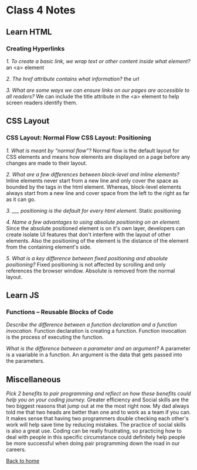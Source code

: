 # Class 4 Notes

## Learn HTML

### Creating Hyperlinks

*1. To create a basic link, we wrap text or other content inside what element?*
an \<a> element 

*2. The href attribute contains what information?*
the url

*3. What are some ways we can ensure links on our pages are accessible to all readers?*
We can include the title attribute in the \<a> element to help screen readers identify them.


## CSS Layout

### CSS Layout: Normal Flow CSS Layout: Positioning

*1. What is meant by “normal flow”?*
Normal flow is the default layout for CSS elements and means how elements are displayed on a page before any changes are made to their layout.

*2. What are a few differences between block-level and inline elements?*
Inline elements never start from a new line and only cover the space as bounded by the tags in the html element. Whereas, block-level elements always start from a new line and cover space from the left to the right as far as it can go.

*3. ___ positioning is the default for every html element.*
Static positioning

*4. Name a few advantages to using absolute positioning on an element.*
Since the absolute positioned element is on it's own layer, developers can create isolate UI features that don't interfere with the layout of other elements.  Also the positioning of the element is the distance of the element from the containing element's side.

*5. What is a key difference between fixed positioning and absolute positioning?*
Fixed positioning is not affected by scrolling and only references the browser window.  Absolute is removed from the normal layout.

## Learn JS

### Functions – Reusable Blocks of Code

*Describe the difference between a function declaration and a function invocation.* Function declaration is creating a function.  Function invocation is the process of executing the function.


*What is the difference between a parameter and an argument?* A parameter is a vaariable in a function.  An argument is the data that gets passed into the parameters.

## Miscellaneous

*Pick 2 benefits to pair programming and reflect on how these benefits could help you on your coding journey.*
Greater efficiency and Social skills are the two biggest reasons that jump out at me the most right now.  My dad always told me that two heads are better than one and to work as a team if you can.  It makes sense that having two programmers double checking each other's work will help save time by reducing mistakes.  The practice of social skills is also a great use.  Coding can be really frustrating, so practicing how to deal with people in this specific circumstance could definitely help people be more successful when doing pair programming down the road in our careers.

[Back to home](../README.md)
